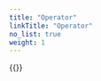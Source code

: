 ```yaml
---
title: "Operator"
linkTitle: "Operator"
no_list: true
weight: 1
---
```


{{<include  file="content/v1/getting-started/uninstallation/operator/driver.md" >}}

